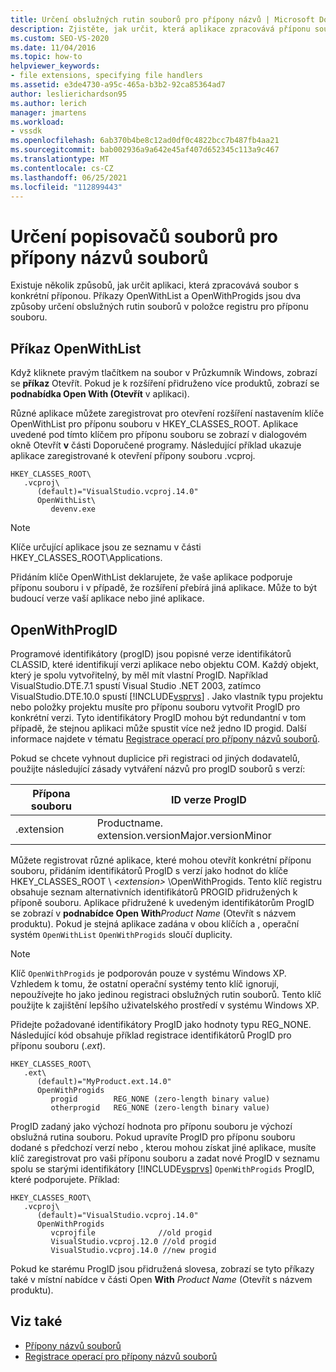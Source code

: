 ```yaml
---
title: Určení obslužných rutin souborů pro přípony názvů | Microsoft Docs
description: Zjistěte, jak určit, která aplikace zpracovává příponu souboru v sadě Visual Studio SDK, pomocí OpenWithList a OpenWithProgids.
ms.custom: SEO-VS-2020
ms.date: 11/04/2016
ms.topic: how-to
helpviewer_keywords:
- file extensions, specifying file handlers
ms.assetid: e3de4730-a95c-465a-b3b2-92ca85364ad7
author: leslierichardson95
ms.author: lerich
manager: jmartens
ms.workload:
- vssdk
ms.openlocfilehash: 6ab370b4be8c12ad0df0c4822bcc7b487fb4aa21
ms.sourcegitcommit: bab002936a9a642e45af407d652345c113a9c467
ms.translationtype: MT
ms.contentlocale: cs-CZ
ms.lasthandoff: 06/25/2021
ms.locfileid: "112899443"
---
```

# <a name="specifying-file-handlers-for-file-name-extensions"></a>Určení popisovačů souborů pro přípony názvů souborů
Existuje několik způsobů, jak určit aplikaci, která zpracovává soubor s konkrétní příponou. Příkazy OpenWithList a OpenWithProgids jsou dva způsoby určení obslužných rutin souborů v položce registru pro příponu souboru.

## <a name="openwithlist-verb"></a>Příkaz OpenWithList
 Když kliknete pravým tlačítkem na soubor v Průzkumník Windows, zobrazí se **příkaz** Otevřít. Pokud je k rozšíření přidruženo více produktů, zobrazí se **podnabídka Open With (Otevřít** v aplikaci).

 Různé aplikace můžete zaregistrovat pro otevření rozšíření nastavením klíče OpenWithList pro příponu souboru v HKEY_CLASSES_ROOT. Aplikace uvedené pod tímto klíčem pro příponu souboru se zobrazí v dialogovém okně Otevřít **v** části Doporučené programy.  Následující příklad ukazuje aplikace zaregistrované k otevření přípony souboru .vcproj.

```
HKEY_CLASSES_ROOT\
   .vcproj\
      (default)="VisualStudio.vcproj.14.0"
      OpenWithList\
         devenv.exe
```

> [!NOTE]
> Klíče určující aplikace jsou ze seznamu v části HKEY_CLASSES_ROOT\Applications.

 Přidáním klíče OpenWithList deklarujete, že vaše aplikace podporuje příponu souboru i v případě, že rozšíření přebírá jiná aplikace. Může to být budoucí verze vaší aplikace nebo jiné aplikace.

## <a name="openwithprogids"></a>OpenWithProgID
 Programové identifikátory (progID) jsou popisné verze identifikátorů CLASSID, které identifikují verzi aplikace nebo objektu COM. Každý objekt, který je spolu vytvořitelný, by měl mít vlastní ProgID. Například VisualStudio.DTE.7.1 spustí Visual Studio .NET 2003, zatímco VisualStudio.DTE.10.0 spustí [!INCLUDE[vsprvs](../code-quality/includes/vsprvs_md.md)] . Jako vlastník typu projektu nebo položky projektu musíte pro příponu souboru vytvořit ProgID pro konkrétní verzi. Tyto identifikátory ProgID mohou být redundantní v tom případě, že stejnou aplikaci může spustit více než jedno ID progid. Další informace najdete v tématu [Registrace operací pro přípony názvů souborů](../extensibility/registering-verbs-for-file-name-extensions.md).

 Pokud se chcete vyhnout duplicice při registraci od jiných dodavatelů, použijte následující zásady vytváření názvů pro progID souborů s verzí:

|Přípona souboru|ID verze ProgID|
|--------------------|----------------------|
|.extension|Productname. extension.versionMajor.versionMinor|

 Můžete registrovat různé aplikace, které mohou otevřít konkrétní příponu souboru, přidáním identifikátorů ProgID s verzí jako hodnot do klíče HKEY_CLASSES_ROOT \\ *\<extension>* \OpenWithProgids. Tento klíč registru obsahuje seznam alternativních identifikátorů PROGID přidružených k příponě souboru. Aplikace přidružené k uvedeným identifikátorům ProgID se zobrazí v **podnabídce Open With**_Product Name_ (Otevřít s názvem produktu). Pokud je stejná aplikace zadána v obou klíčích a , operační systém `OpenWithList` `OpenWithProgids` sloučí duplicity.

> [!NOTE]
> Klíč `OpenWithProgids` je podporován pouze v systému Windows XP. Vzhledem k tomu, že ostatní operační systémy tento klíč ignorují, nepoužívejte ho jako jedinou registraci obslužných rutin souborů. Tento klíč použijte k zajištění lepšího uživatelského prostředí v systému Windows XP.

 Přidejte požadované identifikátory ProgID jako hodnoty typu REG_NONE. Následující kód obsahuje příklad registrace identifikátorů ProgID pro příponu souboru (.*ext*).

```
HKEY_CLASSES_ROOT\
   .ext\
      (default)="MyProduct.ext.14.0"
      OpenWithProgids
         progid        REG_NONE (zero-length binary value)
         otherprogid   REG_NONE (zero-length binary value)
```

 ProgID zadaný jako výchozí hodnota pro příponu souboru je výchozí obslužná rutina souboru. Pokud upravíte ProgID pro příponu souboru dodané s předchozí verzí nebo , kterou mohou získat jiné aplikace, musíte klíč zaregistrovat pro vaši příponu souboru a zadat nové ProgID v seznamu spolu se starými identifikátory [!INCLUDE[vsprvs](../code-quality/includes/vsprvs_md.md)] `OpenWithProgids` ProgID, které podporujete. Příklad:

```
HKEY_CLASSES_ROOT\
   .vcproj\
      (default)="VisualStudio.vcproj.14.0"
      OpenWithProgids
         vcprojfile              //old progid
         VisualStudio.vcproj.12.0 //old progid
         VisualStudio.vcproj.14.0 //new progid
```

 Pokud ke starému ProgID jsou přidružená slovesa, zobrazí se tyto příkazy také v místní nabídce v části Open **With** *Product Name* (Otevřít s názvem produktu).

## <a name="see-also"></a>Viz také
- [Přípony názvů souborů](../extensibility/about-file-name-extensions.md)
- [Registrace operací pro přípony názvů souborů](../extensibility/registering-verbs-for-file-name-extensions.md)
